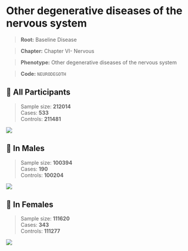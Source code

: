 # Other degenerative diseases of the nervous system

> **Root:** Baseline Disease  

> **Chapter:** Chapter VI- Nervous  

> **Phenotype:** Other degenerative diseases of the nervous system  

> **Code:** `NEURODEGOTH`

## 🧪 All Participants  
> Sample size: **212014**  
> Cases: **533**  
> Controls: **211481**
<img src="/Disease/Figures/ALL/Baseline/NEURODEGOTH.png"/>
<CsvTable src="/Disease/Data/ALL/Baseline/LG_NEURODEGOTH.csv" label="🔍 View full results" />

## 👨 In Males  
> Sample size: **100394**  
> Cases: **190**  
> Controls: **100204**
<img src="/Disease/Figures/Male/Baseline/NEURODEGOTH.png"/>
<CsvTable src="/Disease/Data/Male/Baseline/LG_NEURODEGOTH.csv" label="🔍 View full results" />

## 👩 In Females  
> Sample size: **111620**  
> Cases: **343**  
> Controls: **111277**
<img src="/Disease/Figures/Female/Baseline/NEURODEGOTH.png"/>
<CsvTable src="/Disease/Data/Female/Baseline/LG_NEURODEGOTH.csv" label="🔍 View full results" />
